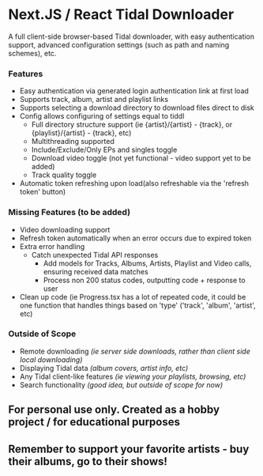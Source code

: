 # Next.JS / React Tidal Downloader
A full client-side browser-based Tidal downloader, with easy authentication support, advanced configuration settings (such as path and naming schemes), etc.

### Features
- Easy authentication via generated login authentication link at first load
- Supports track, album, artist and playlist links
- Supports selecting a download directory to download files direct to disk
- Config allows configuring of settings equal to tiddl
  - Full directory structure support (ie {artist}/{artist} - {track}, or {playlist}/{artist} - {track}, etc)
  - Multithreading supported
  - Include/Exclude/Only EPs and singles toggle
  - Download video toggle (not yet functional - video support yet to be added)
  - Track quality toggle
- Automatic token refreshing upon load(also refreshable via the 'refresh token' button)

### Missing Features (to be added)
- Video downloading support
- Refresh token automatically when an error occurs due to expired token
- Extra error handling
  - Catch unexpected Tidal API responses
    - Add models for Tracks, Albums, Artists, Playlist and Video calls, ensuring received data matches
    - Process non 200 status codes, outputting code + response to user
- Clean up code (ie Progress.tsx has a lot of repeated code, it could be one function that handles things based on 'type' ('track', 'album', 'artist', etc)

### Outside of Scope
- Remote downloading _(ie server side downloads, rather than client side local downloading)_
- Displaying Tidal data _(album covers, artist info, etc)_
- Any Tidal client-like features _(ie viewing your playlists, browsing, etc)_
- Search functionality _(good idea, but outside of scope for now)_


## For personal use only. Created as a hobby project / for educational purposes
## Remember to support your favorite artists - buy their albums, go to their shows! 
